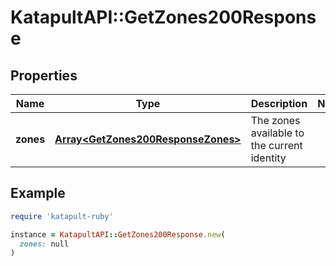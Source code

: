 # KatapultAPI::GetZones200Response

## Properties

| Name | Type | Description | Notes |
| ---- | ---- | ----------- | ----- |
| **zones** | [**Array&lt;GetZones200ResponseZones&gt;**](GetZones200ResponseZones.md) | The zones available to the current identity |  |

## Example

```ruby
require 'katapult-ruby'

instance = KatapultAPI::GetZones200Response.new(
  zones: null
)
```

